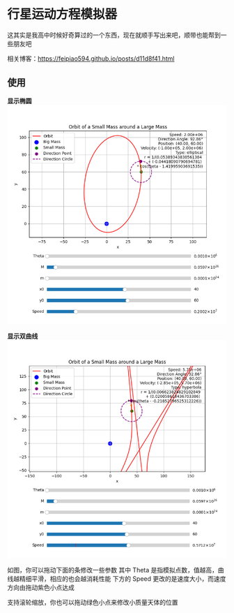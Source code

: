 # 行星运动方程模拟器

这其实是我高中时候好奇算过的一个东西，现在就顺手写出来吧，顺带也能帮到一些朋友吧

相关博客：https://feipiao594.github.io/posts/d11d8f41.html

## 使用
**显示椭圆**
![alt text](docs/image-2.png)

**显示双曲线**
![alt text](docs/image-1.png)

如图，你可以拖动下面的条修改一些参数
其中 Theta 是指模拟点数，值越高，曲线越精细平滑，相应的也会越消耗性能
下方的 Speed 更改的是速度大小，而速度方向由拖动紫色小点达成

支持滚轮缩放，你也可以拖动绿色小点来修改小质量天体的位置